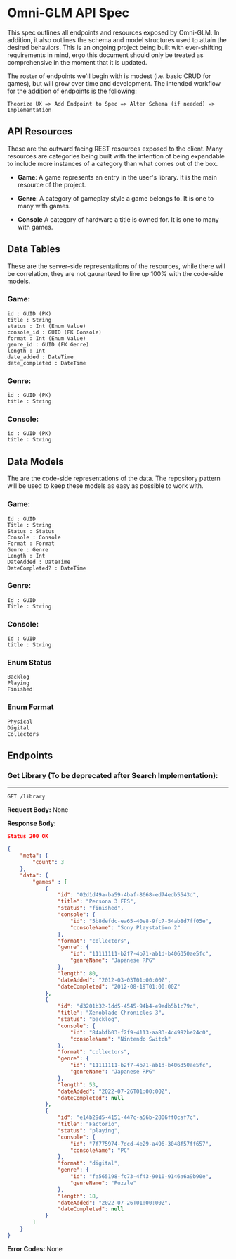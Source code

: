 # Omni-GLM API Spec
This spec outlines all endpoints and resources exposed by Omni-GLM. In addition, it also outlines the schema and model structures used to attain the desired behaviors. This is an ongoing project being built with ever-shifting requirements in mind, ergo this document should only be treated as comprehensive in the moment that it is updated. 

The roster of endpoints we'll begin with is modest (i.e. basic CRUD for games), but will grow over time and development. The intended workflow for the addition of endpoints is the following: 
```
Theorize UX => Add Endpoint to Spec => Alter Schema (if needed) => Implementation
```

## API Resources
These are the outward facing REST resources exposed to the client. Many resources are categories being built with the intention of being expandable to include more instances of a category than what comes out of the box.

* **Game**: A game represents an entry in the user's library. It is the main resource of the project. 

* **Genre**: A category of gameplay style a game belongs to. It is one to many with games.

* **Console** A category of hardware a title is owned for. It is one to many with games.

## Data Tables
These are the server-side representations of the resources, while there will be correlation, they are not gauranteed to line up 100% with the code-side models. 

### Game:
```
id : GUID (PK)
title : String
status : Int (Enum Value)
console_id : GUID (FK Console)
format : Int (Enum Value)
genre_id : GUID (FK Genre)
length : Int
date_added : DateTime
date_completed : DateTime
```

### Genre:
```
id : GUID (PK)
title : String
```

### Console:
```
id : GUID (PK)
title : String
```

## Data Models
The are the code-side representations of the data. The repository pattern will be used to keep these models as easy as possible to work with. 

### Game: 
```
Id : GUID
Title : String
Status : Status
Console : Console
Format : Format
Genre : Genre
Length : Int
DateAdded : DateTime
DateCompleted? : DateTime
```

### Genre:
```
Id : GUID 
Title : String
```

### Console:
```
Id : GUID 
title : String
```

### Enum Status
```
Backlog
Playing
Finished
```

### Enum Format
```
Physical
Digital
Collectors
```

## Endpoints

### Get Library (To be deprecated after Search Implementation):
---
```
GET /library
```

**Request Body:** None

**Response Body:**
```json
Status 200 OK

{
    "meta": {
        "count": 3
    },
    "data": {
        "games" : [
            {
                "id": "02d1d49a-ba59-4baf-8668-ed74edb5543d",
                "title": "Persona 3 FES",
                "status": "finished",
                "console": {
                    "id": "5b8defdc-ea65-40e8-9fc7-54ab8d7ff05e",
                    "consoleName": "Sony Playstation 2"
                },
                "format": "collectors",
                "genre": {
                    "id": "11111111-b2f7-4b71-ab1d-b406350ae5fc",
                    "genreName": "Japanese RPG"
                },
                "length": 80,
                "dateAdded": "2012-03-03T01:00:00Z",
                "dateCompleted": "2012-08-19T01:00:00Z"
            },
            {
                "id": "d3201b32-1dd5-4545-94b4-e9edb5b1c79c",
                "title": "Xenoblade Chronicles 3",
                "status": "backlog",
                "console": {
                    "id": "84abfb03-f2f9-4113-aa83-4c4992be24c0",
                    "consoleName": "Nintendo Switch"
                },
                "format": "collectors",
                "genre": {
                    "id": "11111111-b2f7-4b71-ab1d-b406350ae5fc",
                    "genreName": "Japanese RPG"
                },
                "length": 53,
                "dateAdded": "2022-07-26T01:00:00Z",
                "dateCompleted": null
            },
            {
                "id": "e14b29d5-4151-447c-a56b-2806ff0caf7c",
                "title": "Factorio",
                "status": "playing",
                "console": {
                    "id": "7f775974-7dcd-4e29-a496-3048f57ff657",
                    "consoleName": "PC"
                },
                "format": "digital",
                "genre": {
                    "id": "fa565198-fc73-4f43-9010-9146a6a9b90e",
                    "genreName": "Puzzle"
                },
                "length": 18,
                "dateAdded": "2022-07-26T01:00:00Z",
                "dateCompleted": null
            }
        ]
    }
}
```

**Error Codes:** None

